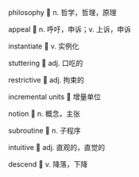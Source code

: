 philosophy 💭 n. 哲学，哲理，原理

appeal 💭 n. 呼吁，申诉；v. 上诉，申诉

instantiate 💭 v. 实例化

stuttering 💭 adj. 口吃的

restrictive 💭 adj. 拘束的

incremental units 💭 增量单位

notion 💭 n. 概念，主张

subroutine 💭 n. 子程序

intuitive 💭 adj. 直观的，直觉的

descend 💭 v. 降落，下降
